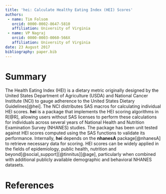 ```yaml
---
title: 'hei: Calculate Healthy Eating Index (HEI) Scores'
authors:
 - name: Tim Folsom
   orcid: 0000-0002-8647-5810
   affiliation: University of Virginia
 - name: VP Nagraj
   orcid: 0000-0003-0060-566X
   affiliation: University of Virginia
date: 23 August 2017
bibliography: paper.bib
---
```

# Summary 

The Health Eating Index (HEI) is a dietary metric originally designed by the United States Department of Agriculture (USDA) and National Cancer Institute (NCI) to gauge adherence to the United States Dietary Guidelines[@hei]. The NCI distributes SAS macros for calculating individual HEI scores. **hei** is a package that implements the HEI scoring algorithms in R[@R], allowing users without SAS licenses to perform these calculations for individuals across several years of National Health and Nutrition Examination Survey (NHANES) studies. The package has been unit tested against HEI scores computed using the SAS functions to validate its performance. Internally, **hei** depends on the **nhanesA** package[@nhanesA] to retrieve necessary data for scoring. HEI scores can be widely applied in the fields of epidemiology, public health, nutrition and beyond[@social_support][@tinnitus][@age], particularly when combined with additional publicly available demographic and behavioral NHANES datasets. 

# References